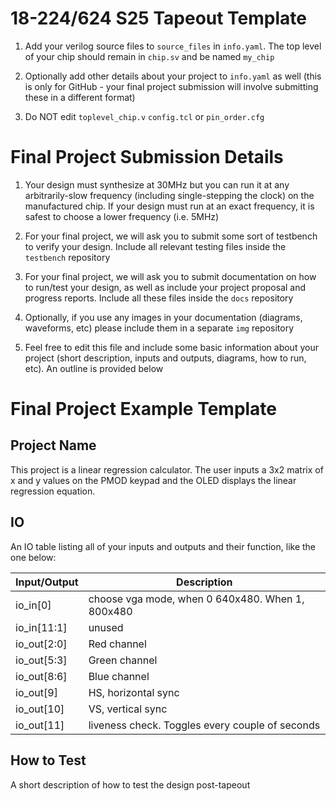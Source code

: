 # 18-224/624 S25 Tapeout Template


1. Add your verilog source files to `source_files` in `info.yaml`. The top level of your chip should remain in `chip.sv` and be named `my_chip`

  
  

2. Optionally add other details about your project to `info.yaml` as well (this is only for GitHub - your final project submission will involve submitting these in a different format)

3. Do NOT edit `toplevel_chip.v`  `config.tcl` or `pin_order.cfg`

 # Final Project Submission Details 
  
1. Your design must synthesize at 30MHz but you can run it at any arbitrarily-slow frequency (including single-stepping the clock) on the manufactured chip. If your design must run at an exact frequency, it is safest to choose a lower frequency (i.e. 5MHz)

  

2. For your final project, we will ask you to submit some sort of testbench to verify your design. Include all relevant testing files inside the `testbench` repository

  
  

3. For your final project, we will ask you to submit documentation on how to run/test your design, as well as include your project proposal and progress reports. Include all these files inside the `docs` repository

  
  

4. Optionally, if you use any images in your documentation (diagrams, waveforms, etc) please include them in a separate `img` repository

  

5. Feel free to edit this file and include some basic information about your project (short description, inputs and outputs, diagrams, how to run, etc). An outline is provided below

# Final Project Example Template


## Project Name

This project is a linear regression calculator. The user inputs a 3x2 matrix of x and y values on the PMOD keypad and the OLED displays the linear regression equation.


## IO

An IO table listing all of your inputs and outputs and their function, like the one below:

| Input/Output	| Description|																
|-------------|--------------------------------------------------|
| io_in[0]    | choose vga mode, when 0 640x480. When 1, 800x480 |
| io_in[11:1] | unused                                           |
| io_out[2:0] | Red channel                                      |
| io_out[5:3] | Green channel                                    |
| io_out[8:6] | Blue channel                                     |
| io_out[9]   | HS, horizontal sync                              |
| io_out[10]  | VS, vertical sync                                |
| io_out[11]  | liveness check.  Toggles every couple of seconds |

## How to Test

A short description of how to test the design post-tapeout
